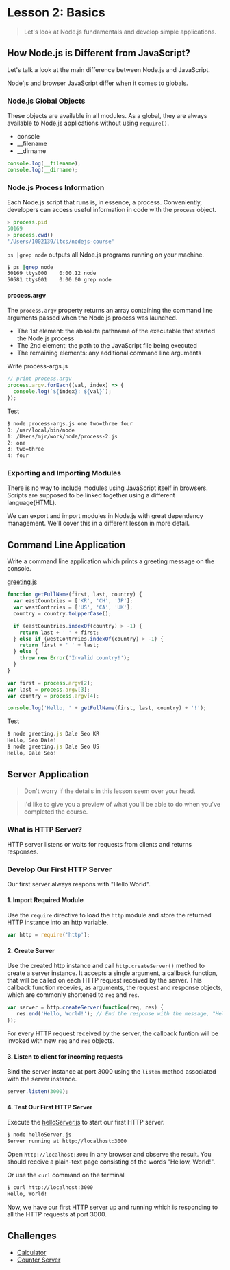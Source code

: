# Lesson 2: Basics

> Let's look at Node.js fundamentals and develop simple applications.


## How Node.js is Different from JavaScript?

Let's talk a look at the main difference between Node.js and JavaScript.

Node'js and browser JavaScript differ when it comes to globals.


### Node.js Global Objects

These objects are available in all modules.
As a global, they are always available to Node.js applications without using `require()`.

- console
- __filename
- __dirname

```js
console.log(__filename);
console.log(__dirname);
```


### Node.js Process Information

Each Node.js script that runs is, in essence, a process. Conveniently, developers can access useful information in code with the `process` object.

```js
> process.pid
50169
> process.cwd()
'/Users/1002139/ltcs/nodejs-course'
```

`ps |grep node` outputs all Ndoe.js programs running on your machine.

```bash
$ ps |grep node
50169 ttys000    0:00.12 node
50581 ttys001    0:00.00 grep node
```


#### process.argv

The `process.argv` property returns an array containing the command line arguments passed when the Node.js process was launched.

- The 1st element: the absolute pathname of the executable that started the Node.js process
- The 2nd element: the path to the JavaScript file being executed
- The remaining elements: any additional command line arguments

Write process-args.js

```js
// print process.argv
process.argv.forEach((val, index) => {
  console.log(`${index}: ${val}`);
});
```

Test

```bash
$ node process-args.js one two=three four
0: /usr/local/bin/node
1: /Users/mjr/work/node/process-2.js
2: one
3: two=three
4: four
```


### Exporting and Importing Modules

There is no way to include modules using JavaScript itself in browsers. 
Scripts are supposed to be linked together using a different language(HTML).

We can export and import modules in Node.js with great dependency management.
We'll cover this in a different lesson in more detail.


## Command Line Application

Write a command line application which prints a greeting message on the console.

[greeting.js](greeting.js)

```js
function getFullName(first, last, country) {
  var eastCountries = ['KR', 'CH', 'JP'];
  var westContrries = ['US', 'CA', 'UK'];
  country = country.toUpperCase();

  if (eastCountries.indexOf(country) > -1) {
    return last + ' ' + first;
  } else if (westContrries.indexOf(country) > -1) {
    return first + ' ' + last;
  } else {
    throw new Error('Invalid country!');
  }
}

var first = process.argv[2];
var last = process.argv[3];
var country = process.argv[4];

console.log('Hello, ' + getFullName(first, last, country) + '!');
```

Test

```js
$ node greeting.js Dale Seo KR
Hello, Seo Dale!
$ node greeting.js Dale Seo US
Hello, Dale Seo!
```


## Server Application

> Don't worry if the details in this lesson seem over your head.

> I'd like to give you a preview of what you'll be able to do when you've completed the course.


### What is HTTP Server?

HTTP server listens or waits for requests from clients and returns responses.


### Develop Our First HTTP Server

Our first server always respons with "Hello World".

#### 1. Import Required Module
Use the `require` directive to load the `http` module and store the returned HTTP instance into an http variable.
```js
var http = require('http');
```

#### 2. Create Server

Use the created http instance and call `http.createServer()` method to create a server instance.
It accepts a single argument, a callback function, that will be called on each HTTP request received by the server.
This callback function recevies, as arguments, the request and response objects, which are commonly shortened to `req` and `res`.

```js
var server = http.createServer(function(req, res) {
   res.end('Hello, World!'); // End the response with the message, "Hello, World!"
});
```

For every HTTP request received by the server, the callback funtion will be invoked with new `req` and `res` objects.


#### 3. Listen to client for incoming requests

Bind the server instance at port 3000 using the `listen` method associated with the server instance. 

```js
server.listen(3000);
```


#### 4. Test Our First HTTP Server

Execute the [helloServer.js](helloServer.js) to start our first HTTP server.

```bash
$ node helloServer.js
Server running at http://localhost:3000
```

Open `http://localhost:3000` in any browser and observe the result.
You should receive a plain-text page consisting of the words "Hellow, World!".

Or use the `curl` command on the terminal
```bash
$ curl http://localhost:3000
Hello, World!
```

Now, we have our first HTTP server up and running which is responding to all the HTTP requests at port 3000.


## Challenges

- [Calculator](challenges/calculator.js)
- [Counter Server](challenges/counterServer.js)
